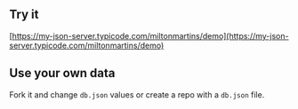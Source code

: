 ## Try it

[https://my-json-server.typicode.com/miltonmartins/demo](https://my-json-server.typicode.com/miltonmartins/demo)

## Use your own data

Fork it and change `db.json` values or create a repo with a `db.json` file.

